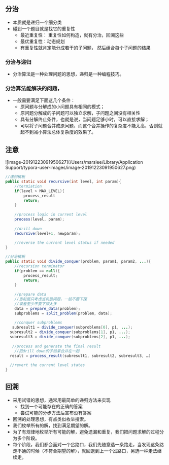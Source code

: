 

## 分治

+ 本质就是递归一个细分类
+ 碰到一个题目就是找它的重复性
  	+ 最近重复性： 重复性如何构造，就有分治，回溯这些
  	+ 最优重复性：动态规划
  	+ 有重复性就肯定能分成若干的子问题， 然后组合每个子问题的结果

### 分治与递归

+ 分治算法是一种处理问题的思想，递归是一种编程技巧。

### 分治算法能解决的问题，

+ 一般需要满足下面这几个条件：
  + 原问题与分解成的小问题具有相同的模式；
  + 原问题分解成的子问题可以独立求解，子问题之间没有相关性
  + 具有分解终止条件，也就是说，当问题足够小时，可以直接求解；
  + 可以将子问题合并成原问题，而这个合并操作的复杂度不能太高，否则就起不到减小算法总体复杂度的效果了。

## 注意



![image-20191223091950627](/Users/marslee/Library/Application Support/typora-user-images/image-20191223091950627.png)



```java
//递归模板
public static void recursive(int level, int param){
    //termiation
    if(level > MAX_LEVEL){
        process_result
        return;
    }
    
    //process logic in current level
    process(level, param);
    
    //drill down
    recursive(level+1, newparam);
    
    //reverse the current level status if needed 
}

//分治模板
public static void divide_conquer(problem, param1, param2, ...){
    //recursion terminator
    if(problem == null){
        process_result;
        return;
    }
    
    //prepare data
    //当前层只考虑当前层问题，一般不要下探
    //或者至少不要下探太多
    data = prepare_data(problem);
    subproblems = split_problem(problem, data);
    
    //conquer subproblems
   subresult1 = divide_conquer(subproblems[0], p1, ...);
  subresult2 = divide_conquer(subproblems[1], p1, ...);
  subresult3 = divide_conquer(subproblems[2], p1, ...);
    
   //process and generate the final result 
    //把drill down的子结果合并在一起
  result = process_result(subresult1, subresult2, subresult3, …)
	
  //revert the current level states
}

```



## 回溯

+ 采用试错的思想，通常用最简单的递归方法来实现
  + 找到一个可能存在的正确的答案
  + 尝试可能的分步方法后宣布没有答案
+ 回溯的处理思想，有点类似枚举搜索。
+ 我们枚举所有的解，找到满足期望的解。
+ 为了有规律地枚举所有可能的解，避免遗漏和重复，我们把问题求解的过程分为多个阶段。
+ 每个阶段，我们都会面对一个岔路口，我们先随意选一条路走，当发现这条路走不通的时候（不符合期望的解），就回退到上一个岔路口，另选一种走法继续走。

